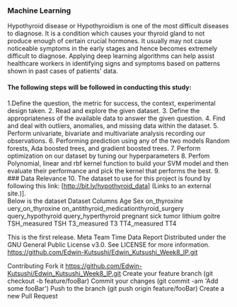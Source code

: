 ### Machine Learning
Hypothyroid disease or Hypothyroidism is one of the most difficult diseases to diagnose. It is a condition which causes your thyroid gland to not produce enough of certain crucial hormones. It usually may not cause noticeable symptoms in the early stages and hence becomes extremely difficult to diagnose. 
Applying deep learning algorithms can help assist healthcare workers in identifying signs and symptoms based on patterns shown in past cases of patients' data.

#### The following steps will be followed in conducting this study:
1.Define the question, the metric for success, the context, experimental design taken.
2. Read and explore the given dataset.
3. Define the appropriateness of the available data to answer the given question.
4. Find and deal with outliers, anomalies, and missing data within the dataset.
5. Perform univariate, bivariate and multivariate analysis recording our observations.
6. Performing prediction using any of the two models Random forests, Ada boosted trees, and gradient boosted trees.
7. Perform optimization on our dataset by tuning our hyperparameters
8. Perfom Polynomial, linear and rbf kernel function to build your SVM model and then evaluate their performance and pick the kernel that performs the best.
9. ### Data Relevance
10. The dataset to use for this project is found by following this link: [http://bit.ly/hypothyroid_data] (Links to an external site.)].  
Below is the dataset Dataset Columns
Age
Sex
on_thyroxine
uery_on_thyroxine
on_antithyroid_medicationthyroid_surgery
query_hypothyroid
query_hyperthyroid
pregnant
sick
tumor
lithium
goitre
TSH_measured
TSH
T3_measured
T3
TT4_measured
TT4

This is the first release. Meta Team Time Data Report Distributed under the GNU General Public License v3.0. See LICENSE for more information. https://github.com/Edwin-Kutsushi/Edwin_Kutsushi_Week8_IP.git

Contributing Fork it https://github.com/Edwin-Kutsushi/Edwin_Kutsushi_Week8_IP.git Create your feature branch (git checkout -b feature/fooBar) Commit your changes (git commit -am 'Add some fooBar') Push to the branch (git push origin feature/fooBar) Create a new Pull Request
